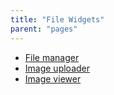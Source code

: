 ```yaml
---
title: "File Widgets"
parent: "pages"
---
```



*   [File manager](file-manager)
*   [Image uploader](image-uploader)
*   [Image viewer](image-viewer)
